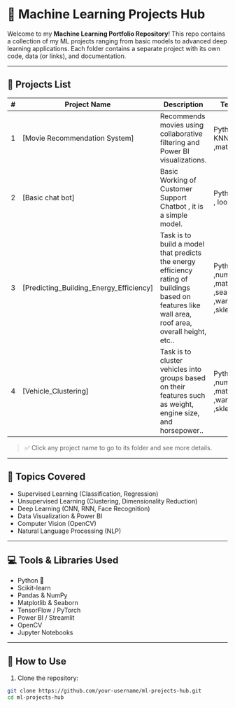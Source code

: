 # 🧠 Machine Learning Projects Hub

Welcome to my **Machine Learning Portfolio Repository**! This repo contains a collection of my ML projects ranging from basic models to advanced deep learning applications. Each folder contains a separate project with its own code, data (or links), and documentation.

---

## 📁 Projects List

| # | Project Name | Description | Technologies |
|--:|--------------|-------------|--------------|
| 1 | [Movie Recommendation System] | Recommends movies using collaborative filtering and Power BI visualizations. | Python, Pandas, KNN, numpy ,mathplotlip |
| 2 | [Basic chat bot] | Basic Working of  Customer Support Chatbot , it is a simple model. | Python(Dictionary , loop ) |
| 3 | [Predicting_Building_Energy_Efficiency] | Task is to build a model that predicts the energy efficiency rating of buildings based on features like wall area, roof area, overall height, etc.. | Python (pandas ,numpy ,matplotlib ,seaborn ,warnings ,sklearn )|
| 4 | [Vehicle_Clustering] | Task is to cluster vehicles into groups based on their features such as weight, engine size, and horsepower.. | Python (pandas ,numpy ,matplotlib  ,warnings ,sklearn ) |

> ✅ Click any project name to go to its folder and see more details.

---

## 📌 Topics Covered

- Supervised Learning (Classification, Regression)
- Unsupervised Learning (Clustering, Dimensionality Reduction)
- Deep Learning (CNN, RNN, Face Recognition)
- Data Visualization & Power BI
- Computer Vision (OpenCV)
- Natural Language Processing (NLP)

---

## 💻 Tools & Libraries Used

- Python 🐍
- Scikit-learn
- Pandas & NumPy
- Matplotlib & Seaborn
- TensorFlow / PyTorch
- Power BI / Streamlit
- OpenCV
- Jupyter Notebooks

---

## 🔧 How to Use

1. Clone the repository:
```bash
git clone https://github.com/your-username/ml-projects-hub.git
cd ml-projects-hub
